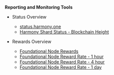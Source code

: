**Reporting and Monitoring Tools**

* Status Overview
  * [status.harmony.one](https://status.harmony.one/)
  * [Harmony Shard Status - Blockchain Height](https://harmony.one/status)

* Rewards Overview
  * [Foundational Node Rewards](https://harmony.one/balances)
  * [Foundational Node Reward Rate - 1 hour](https://harmony.one/1h)
  * [Foundational Node Reward Rate - 4 hour](https://harmony.one/4h)
  * [Foundational Node Reward Rate - 1 day](https://harmony.one/day)
